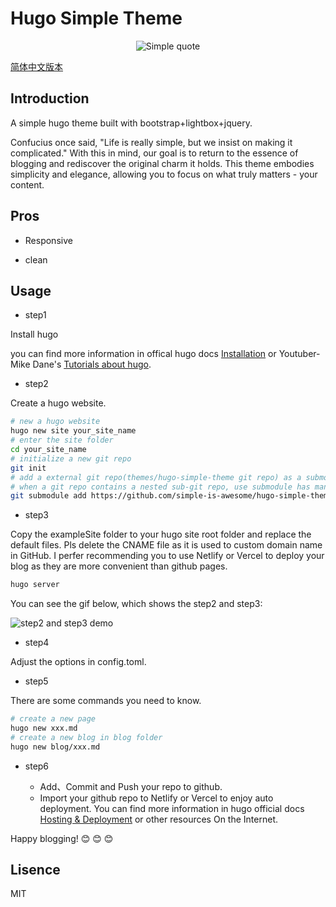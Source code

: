 # Hugo Simple Theme

<p align="center">
<img src="https://vip2.loli.io/2023/03/15/9LJ1QX8kKZrRtwA.webp" alt="Simple quote">
</p>

[简体中文版本](https://github.com/simple-is-awesome/hugo-simple-theme/blob/main/README.zh-CN.md)

## Introduction 

A simple hugo theme built with bootstrap+lightbox+jquery. 

Confucius once said, "Life is really simple, but we insist on making it complicated." With this in mind, our goal is to return to the essence of blogging and rediscover the original charm it holds. This theme embodies simplicity and elegance, allowing you to focus on what truly matters - your content.

## Pros

- Responsive

- clean

## Usage

- step1

Install hugo

you can find more information in offical hugo docs [Installation](https://gohugo.io/installation/) or Youtuber-Mike Dane's [Tutorials about hugo](https://www.youtube.com/playlist?list=PLLAZ4kZ9dFpOnyRlyS-liKL5ReHDcj4G3).

- step2 

Create a hugo website.

```bash
# new a hugo website
hugo new site your_site_name
# enter the site folder
cd your_site_name
# initialize a new git repo
git init
# add a external git repo(themes/hugo-simple-theme git repo) as a submodule to this git repo
# when a git repo contains a nested sub-git repo, use submodule has many advantages.
git submodule add https://github.com/simple-is-awesome/hugo-simple-theme.git themes/hugo-simple-theme
```

- step3

Copy the exampleSite folder to your hugo site root folder and replace the default files. Pls delete the CNAME file as it is used to custom domain name in GitHub. I perfer recommending you to use Netlify or Vercel to deploy your blog as they are more convenient than github pages.

```bash
hugo server
```

You can see the gif below, which shows the step2 and step3:

![step2 and step3 demo](https://cdn.jsdelivr.net/gh/simple-is-awesome/hugo-simple-theme@main/static/images/hugo_step2_step3.gif)

 - step4

Adjust the options in config.toml.

 - step5 

There are some commands you need to know.

```bash
# create a new page
hugo new xxx.md
# create a new blog in blog folder
hugo new blog/xxx.md
```

 - step6

    - Add、Commit and Push your repo to github. 
    - Import your github repo to Netlify or Vercel to enjoy auto deployment. You can find more information in hugo official docs [Hosting & Deployment](https://gohugo.io/hosting-and-deployment/) or other resources On the Internet.

Happy blogging! :blush: :blush: :blush:

## Lisence

MIT

